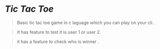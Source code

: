 # ***Tic Tac Toe***
>Basic tic tac toe game in c laguage which you can play on your cli .

>It has feature to test it is user 1 or user 2.

>it has a feature to check who is winner .
